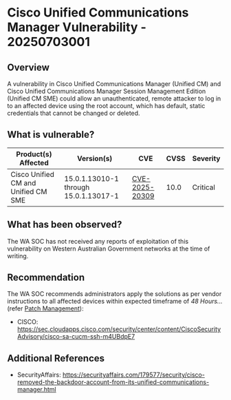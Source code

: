 # Cisco Unified Communications Manager Vulnerability - 20250703001

## Overview

A vulnerability in Cisco Unified Communications Manager (Unified CM) and Cisco Unified Communications Manager Session Management Edition (Unified CM SME) could allow an unauthenticated, remote attacker to log in to an affected device using the root account, which has default, static credentials that cannot be changed or deleted.

## What is vulnerable?

| Product(s) Affected                 | Version(s)                            | CVE                                                               | CVSS | Severity |
| ----------------------------------- | ------------------------------------- | ----------------------------------------------------------------- | ---- | -------- |
| Cisco Unified CM and Unified CM SME | 15.0.1.13010-1 through 15.0.1.13017-1 | [CVE-2025-20309](https://nvd.nist.gov/vuln/detail/CVE-2025-20309) | 10.0 | Critical |

## What has been observed?

The WA SOC has not received any reports of exploitation of this vulnerability on Western Australian Government networks at the time of writing.

## Recommendation

The WA SOC recommends administrators apply the solutions as per vendor instructions to all affected devices within expected timeframe of *48 Hours...* (refer [Patch Management](../guidelines/patch-management.md)):

- CISCO: <https://sec.cloudapps.cisco.com/security/center/content/CiscoSecurityAdvisory/cisco-sa-cucm-ssh-m4UBdpE7>

## Additional References

- SecurityAffairs: <https://securityaffairs.com/179577/security/cisco-removed-the-backdoor-account-from-its-unified-communications-manager.html>
